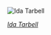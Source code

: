 
![Ida Tarbell](https://upload.wikimedia.org/wikipedia/commons/thumb/6/68/Ida_M._Tarbell_crop.jpg/450px-Ida_M._Tarbell_crop.jpg)

*[Ida Tarbell](https://wikipedia.org/wiki/File:Ida_M._Tarbell_crop.jpg)*
